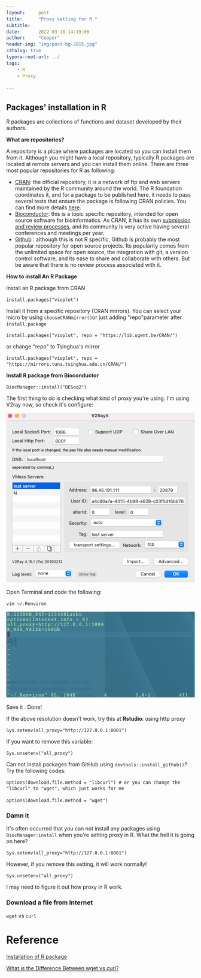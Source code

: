 ```yaml
---
layout:     post
title:      "Proxy setting for R "
subtitle:   
date:       2022-03-18 14:19:00
author:     "Cooper"
header-img: "img/post-bg-2015.jpg"
catalog: true
typora-root-url: ../
tags:
    - R
    - Proxy
    
---
```


## Packages' installation in R

R packages are collections of functions and dataset developed by their authors.

**What are repositories?**

A repository is a plcae where packages are located so you can install them from it. Although you might have a local repository, typically R packages are located at remote servers and you can install them online. There are three most popular repositories for R as following:

- [CRAN](https://cran.r-project.org/): the official repository, it is a network of ftp and web servers maintained by the R community around the world. The R foundation coordinates it, and for a package to be published here, it needs to pass several tests that ensure the package is following CRAN policies. You can find more details [here](https://cran.r-project.org/web/packages/policies.html).
- [Bioconductor](https://www.bioconductor.org/): this is a topic specific repository, intended for open source software for bioinformatics. As CRAN, it has its own [submission and review processes](https://www.bioconductor.org/developers/package-submission/), and its community is very active having several conferences and meetings per year.
- [Github](https://github.com/) : although this is not R specific, Github is probably the most popular repository for open source projects. Its popularity comes from the unlimited space for open source, the integration with git, a version control software, and its ease to share and collaborate with others. But be aware that there is no review process associated with it.

**How to install An R Package**

Install an R package from CRAN

```
install.packages("vioplot")
```

Install it from a specific repository (CRAN mirrors). You can select your micro by using `chooseCRANmirror()`or just adding "repo"parameter after `install.package`

```
install.packages("vioplot", repo = "https://lib.ugent.be/CRAN/")

```

or change "repo" to Tsinghua's mirror

```
install.packages("vioplot", repo = "https://mirrors.tuna.tsinghua.edu.cn/CRAN/")
```



**Install R package from  Bioconductor**

```
BiocManager::install("DESeq2")
```







The first thing to do is checking what kind of proxy you're using. I'm using V2ray now, so check it's configure:

![image-20220318115258130](/img/md-post/2022-03-18-Rstudio%20proxy/image-20220318115258130.png)



Open Terminal and code the following:



```
vim ~/.Renviron
```



![Screen Shot 2022-03-31 at 10.39.05](/img/md-post/2022-03-18-Rstudio%20proxy/Screen%20Shot%202022-03-31%20at%2010.39.05.png)

Save it . Done!

If the above resolution doesn't work, try this at **Rstudio**: using http proxy

```
Sys.setenv(all_proxy="http://127.0.0.1:8001")
```

If you want to remove this variable:

```
Sys.unsetenv("all_proxy")
```



Can not install packages from GitHub using `devtools::install_github()`? Try the following codes:

```
options(download.file.method = "libcurl") # or you can change the "libcurl" to "wget", which just works for me

options(download.file.method = "wget")
```



### Damn it

It's often occurred that you can not install any packages using `BiocManager:install` when you're setting proxy in R. What the hell it is going on here?

```
Sys.setenv(all_proxy="http://127.0.0.1:8001")
```

However, if you remove this setting, it will work normally!

```
Sys.unsetenv("all_proxy")
```

I may need to figure it out how proxy in R work.

### Download a file from Internet

`wget` vs `curl`



# Reference

[Installation of R package](https://www.datacamp.com/community/tutorials/r-packages-guide) 

[What is the Difference Between wget vs curl?](https://linuxhint.com/what-is-the-difference-between-wget-vs-curl/#:~:text=Wget%20is%20a%20simple%20transfer,fewer%20protocols%20compared%20to%20cURL.)
